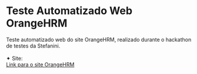 # Teste Automatizado Web OrangeHRM
Teste automatizado web do site OrangeHRM, realizado durante o hackathon de testes da Stefanini. <br><br>
✦ Site:<br>
[Link para o site OrangeHRM](https://opensource-demo.orangehrmlive.com/web/index.php/auth/login) <br><br>
